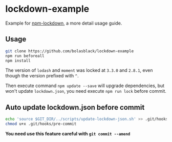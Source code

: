 # lockdown-example

Example for [npm-lockdown](https://github.com/mozilla/npm-lockdown), a more detail usage guide.

## Usage

```bash
git clone https://github.com/bolasblack/lockdown-example
npm run beforeall
npm install
```

The version of `lodash` and `moment` was locked at `3.3.0` and `2.8.1`, even though the version prefixed with `^`.

Then execute command `npm update --save` will upgrade dependencies, but won't update `lockdown.json`, you need execute `npm run lock` before commit.

## Auto update lockdown.json before commit

```bash
echo 'source $GIT_DIR/../scripts/update-lockdown-json.sh' >> .git/hooks/pre-commit
chmod u+x .git/hooks/pre-commit
```

**You need use this feature careful with `git commit --amend`**
